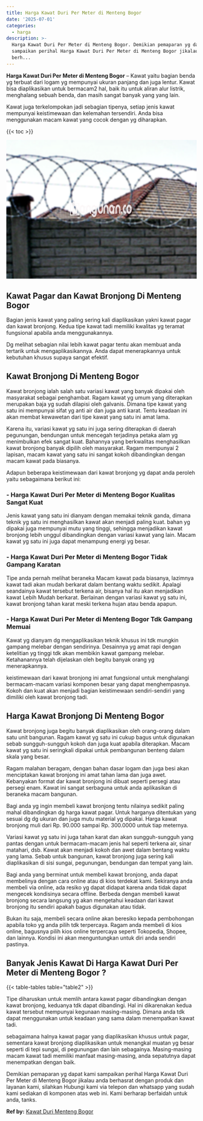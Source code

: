 ```yaml
---
title: Harga Kawat Duri Per Meter di Menteng Bogor
date: '2025-07-01'
categories:
  - harga
description: >-
  Harga Kawat Duri Per Meter di Menteng Bogor. Demikian pemaparan yg dapat kami
  sampaikan perihal Harga Kawat Duri Per Meter di Menteng Bogor jikalau anda
  berh...
---
```


**Harga Kawat Duri Per Meter di Menteng Bogor** – Kawat yaitu bagian benda yg terbuat dari logam yg mempunyai ukuran panjang dan juga lentur. Kawat bisa diaplikasikan untuk bermacam2 hal, baik itu untuk aliran alur listrik, menghalang sebuah benda, dan masih sangat banyak yang yang lain.

Kawat juga terkelompokan jadi sebagian tipenya, setiap jenis kawat mempunyai keistimewaan dan kelemahan tersendiri. Anda bisa menggunakan macam kawat yang cocok dengan yg diharapkan.

{{< toc >}}

![Harga Kawat Duri Per Meter di Menteng Bogor](/images/jual-kawat-murah14.png)

## Kawat Pagar dan Kawat Bronjong Di Menteng Bogor

Bagian jenis kawat yang paling sering kali diaplikasikan yakni kawat pagar dan kawat bronjong. Kedua tipe kawat tadi memiliki kwalitas yg teramat fungsional apabila anda menggunakannya.

Dg melihat sebagian nilai lebih kawat pagar tentu akan membuat anda tertarik untuk mengaplikasikannya. Anda dapat menerapkannya untuk kebutuhan khusus supaya sangat efektif.

## Kawat Bronjong Di Menteng Bogor

Kawat bronjong ialah salah satu variasi kawat yang banyak dipakai oleh masyarakat sebagai penghambat. Ragam kawat yg umum yang diterapkan merupakan baja yg sudah dilapisi oleh galvanis. Dimana tipe kawat yang satu ini mempunyai sifat yg anti air dan juga anti karat. Tentu keadaan ini akan membat kewawetan dari tipe kawat yang satu ini amat lama.

Karena itu, variasi kawat yg satu ini juga sering diterapkan di daerah pegunungan, bendungan untuk mencegah terjadinya petaka alam yg menimbulkan efek sangat kuat. Bahannya yang berkwalitas menghasilkan kawat bronjong banyak dipilih oleh masyarakat. Ragam mempunyai 2 lapisan, macam kawat yang satu ini sangat kokoh dibandingkan dengan macam kawat pada biasanya.

Adapun beberapa keistimewaan dari kawat bronjong yg dapat anda peroleh yaitu sebagaimana berikut ini:

### \- Harga Kawat Duri Per Meter di Menteng Bogor Kualitas Sangat Kuat

Jenis kawat yang satu ini dianyam dengan memakai teknik ganda, dimana teknik yg satu ini menghasilkan kawat akan menjadi paling kuat. bahan yg dipakai juga mempunyai mutu yang tinggi, sehingga menjadikan kawat bronjong lebih unggul dibandingkan dengan variasi kawat yang lain. Macam kawat yg satu ini juga dapat menampung energi yg besar.

### \- Harga Kawat Duri Per Meter di Menteng Bogor Tidak Gampang Karatan

Tipe anda pernah melihat beraneka Macam kawat pada biasanya, lazimnya kawat tadi akan mudah berkarat dalam bentang waktu sedikit. Apalagi seandainya kawat tersebut terkena air, bisanya hal itu akan menjadikan kawat Lebih Mudah berkarat. Berlainan dengan variasi kawat yg satu ini, kawat bronjong tahan karat meski terkena hujan atau benda apapun.

### \- Harga Kawat Duri Per Meter di Menteng Bogor Tdk Gampang Memuai

Kawat yg dianyam dg mengaplikasikan teknik khusus ini tdk mungkin gampang melebar dengan sendirinya. Desainnya yg amat rapi dengan ketelitian yg tinggi tdk akan membikin kawat gampang melebar. Ketahanannya telah dijelaskan oleh begitu banyak orang yg menerapkannya.

keistimewaan dari kawat bronjong ini amat fungsional untuk menghalangi bermacam-macam variasi komponen besar yang dapat menghempasnya. Kokoh dan kuat akan menjadi bagian keistimewaan sendiri-sendiri yang dimiliki oleh kawat bronjong tadi.

## Harga Kawat Bronjong Di Menteng Bogor

Kawat bronjong juga begitu banyak diaplikasikan oleh orang-orang dalam satu unit bangunan. Ragam kawat yg satu ini cukup bagus untuk digunakan sebab sungguh-sungguh kokoh dan juga kuat apabila diterapkan. Macam kawat yg satu ini seringkali dipakai untuk pembangunan benteng dalam skala yang besar.

Ragam malahan beragam, dengan bahan dasar logam dan juga besi akan menciptakan kawat bronjong ini amat tahan lama dan juga awet. Kebanyakan format dar kawat bronjong ini dibuat seperti persegi atau persegi enam. Kawat ini sangat serbaguna untuk anda aplikasikan di beraneka macam bangunan.

Bagi anda yg ingin membeli kawat bronjong tentu nilainya sedikit paling mahal dibandingkan dg harga kawat pagar. Untuk harganya ditentukan yang sesuai dg dg ukuran dan juga mutu material yg dipakai. Harga kawat bronjong muli dari Rp. 90.000 sampai Rp. 300.0000 untuk tiap meternya.

Variasi kawat yg satu ini juga tahan karat dan akan sungguh-sungguh yang pantas dengan untuk bermacam-macam jenis hal seperti terkena air, sinar matahari, dsb. Kawat akan menjadi kokoh dan awet dalam bentang waktu yang lama. Sebab untuk bangunan, kawat bronjong juga sering kali diaplikasikan di sisi sungai, pegunungan, bendungan dan tempat yang lain.

Bagi anda yang berminat untuk membeli kawat bronjong, anda dapat membelinya dengan cara online atau di kios terdekat kami. Sekiranya anda membeli via online, ada resiko yg dapat didapat karena anda tidak dapat mengecek kondisinya secara offline. Berbeda dengan membeli kawat bronjong secara langsung yg akan mengetahui keadaan dari kawat bronjong itu sendiri apakah bagus digunakan atau tidak.

Bukan itu saja, membeli secara online akan beresiko kepada pembohongan apabila toko yg anda pilih tdk terpercaya. Ragam anda membeli di kios online, bagusnya pilih kios online terpercaya seperti Tokopedia, Shopee, dan lainnya. Kondisi ini akan menguntungkan untuk diri anda sendiri pastinya.

## Banyak Jenis Kawat Di Harga Kawat Duri Per Meter di Menteng Bogor ?

{{< table-tables table="table2" >}}

Tipe diharuskan untuk memlih antara kawat pagar dibandingkan dengan kawat bronjong, keduanya tdk dapat dibandingi. Hal ini dikarenakan kedua kawat tersebut mempunyai kegunaan masing-masing. Dimana anda tdk dapat menggunakan untuk keadaan yang sama dalam menempatkan kawat tadi.

sebagaimana halnya kawat pagar yang diaplikasikan khusus untuk pagar, sementara kawat bronjong diaplikasikan untuk menangkal muatan yg besar seperti di tepi sungai, di pegunungan dan lain sebagainya. Masing-masing macam kawat tadi memiliki manfaat masing-masing, anda sepatutnya dapat menempatkan dengan baik.

Demikian pemaparan yg dapat kami sampaikan perihal Harga Kawat Duri Per Meter di Menteng Bogor jikalau anda berhasrat dengan produk dan layanan kami, silahkan Hubungi kami via telepon dan whatsapp yang sudah kami sediakan di komponen atas web ini. Kami berharap berfaidah untuk anda, tanks.

**Ref by:** [Kawat Duri Menteng Bogor](https://id.wikipedia.org/wiki/Kawat)
